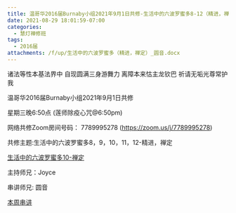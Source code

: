 ```yaml
---
title: 温哥华2016届Burnaby小组2021年9月1日共修-生活中的六波罗蜜多8-12（精进，禅定）
date: 2021-08-29 18:01:59-07:00
categories:
  - 慧灯禅修班
tags:
  - 2016届
attachments: /f/up/生活中的六波罗蜜多（精进，禅定）_圆音.docx
---
```

诸法等性本基法界中 自现圆满三身游舞力 离障本来怙主龙钦巴 祈请无垢光尊常护我

温哥华2016届Burnaby小组2021年9月1日共修 

星期三晚6:50点 (莲师除疫心咒@6:50pm)

网络共修Zoom房间号码： 7789995278 (<https://zoom.us/j/7789995278>)

共修主题:生活中的六波罗蜜多8，9，10，11，12-精进，禅定

[生活中的六波罗蜜多10-禅定](https://www.huidengzhiguang.com/index.php/huideng-jiangtang/fofa-jianxiu/2016-07-21-09-18-12/3481-l18091?title=) 


主持师兄：Joyce

串讲师兄: 圆音

[本周串讲](https://s3.ca-central-1.wasabisys.com/hddata/f.huidengchanxiu.net/hdv/f/up/生活中的六波罗蜜多（精进，禅定）_圆音.docx)